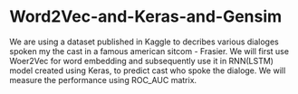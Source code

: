 # Word2Vec-and-Keras-and-Gensim
We are using a dataset published in Kaggle to decribes various dialoges spoken my the cast in a famous american sitcom - Frasier. We will first use Woer2Vec for word embedding and subsequently use it in  RNN(LSTM) model created using Keras, to predict cast who spoke the dialoge. We will measure the performance using ROC_AUC matrix.
